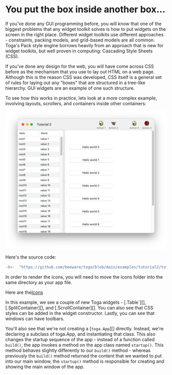 # You put the box inside another box...

If you've done any GUI programming before, you will know that one of the
biggest problems that any widget toolkit solves is how to put widgets on
the screen in the right place. Different widget toolkits use different
approaches - constraints, packing models, and grid-based models are all
common. Toga's Pack style engine borrows heavily from an approach that
is new for widget toolkits, but well proven in computing: Cascading
Style Sheets (CSS).

If you've done any design for the web, you will have come across CSS
before as the mechanism that you use to lay out HTML on a web page.
Although this is the reason CSS was developed, CSS itself is a general
set of rules for laying out any "boxes" that are structured in a
tree-like hierarchy. GUI widgets are an example of one such structure.

To see how this works in practice, lets look at a more complex example,
involving layouts, scrollers, and containers inside other containers:

![`image](screenshots/tutorial-2.png)

Here's the source code:

```python
-8<-  "https://github.com/beeware/toga/blob/main/examples/tutorial2/tutorial/app.py"
```

In order to render the icons, you will need to move the icons folder
into the same directory as your app file.

Here are the[Icons](./resources/icons.zip)

In this example, we see a couple of new Toga widgets -
[.Table`][],
[.SplitContainer][], and
[.ScrollContainer][]. You can also see
that CSS styles can be added in the widget constructor. Lastly, you can
see that windows can have toolbars.

You'll also see that we're not creating a [`toga.App`][] directly. Instead, we're declaring a subclass of
<span class="title-ref">toga.App</span>, and instantiating that class.
This also changes the startup sequence of the app - instead of a
function called `build()`, the app invokes a method on the app class
named `startup()`. This method behaves slightly differently to our
`build()` method - whereas previously the `build()` method returned the
content that we wanted to put into our main window, the `startup()`
method is responsible for creating and showing the main window of the
app.
